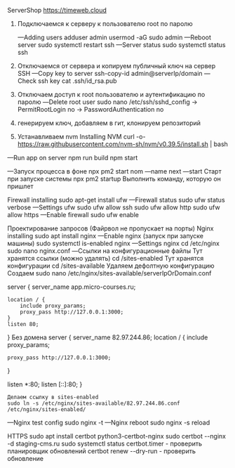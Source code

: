 ServerShop
https://timeweb.cloud
1. Подключаемся к серверу к пользователю root по паролю

    —Adding users
        adduser admin
        usermod -aG sudo admin
    —Reboot server
        sudo systemctl restart ssh
    —Server status
        sudo systemctl status ssh

2. Отключаемся от сервера и копируем публичный ключ на сервер
    SSH
    —Copy key to server
        ssh-copy-id admin@serverIp/domain
    —Check ssh key
        cat .ssh/id_rsa.pub

3. Отключаем доступ к root пользователю и аутентификацию по паролю
    —Delete root user
        sudo nano /etc/ssh/sshd_config
        -> PermitRootLogin no
        -> PasswordAuthentication no

4. генерируем ключ, добавляем в гит, клонируем репозиторий
5. Устанавливаем nvm
Installing NVM
curl -o- https://raw.githubusercontent.com/nvm-sh/nvm/v0.39.5/install.sh | bash

—Run app on server
    npm run build
    npm start

—Запуск процесса в фоне
    npx pm2 start nom —name next —start
    Старт при запуске системы
    npx pm2 startup
    Выполнить команду, которую он пришлет

Firewall installing
    sudo apt-get install ufw
—Firewall status
    sudo ufw status verbose
—Settings ufw
    sudo ufw allow ssh
    sudo ufw allow http
    sudo ufw allow https
—Enable firewall
    sudo ufw enable

Проектирование запросов
(Файрвол не пропускает на порты)
Nginx installing
    sudo apt install nginx
—Enable nginx (запуск при запуске машины)
    sudo systemctl is-enabled nginx
—Settings nginx
    cd /etc/nginx
    sudo nano nginx.conf
—Ссылки на конфигурационные файлы
    Тут хранятся ссылки (можно удалять)
    cd /sites-enabled
    Тут хранятся конфигурации
    cd /sites-available
    Удаляем дефолтную конфигурацию  Создаем
    sudo nano /etc/nginx/sites-available/serverIpOrDomain.conf
    
server { 
    server_name app.micro-courses.ru; 

    location / { 
        include proxy_params; 
        proxy_pass http://127.0.0.1:3000; 
    } 
    listen 80; 
}
Без домена
server {
  server_name 82.97.244.86;
  location / {
    include proxy_params;

    proxy_pass http://127.0.0.1:3000;
  }

  listen *:80;
  listen [::]:80;
}


    Делаем ссылку в sites-enabled
    sudo ln -s /etc/nginx/sites-available/82.97.244.86.conf /etc/nginx/sites-enabled/

—Nginx test config
    sudo nginx -t
—Nginx reboot
    sudo nginx -s reload

HTTPS
sudo apt install certbot python3-certbot-nginx
sudo certbot --nginx -d staging-cms.ru 
sudo systemctl status certbot.timer - проверить планировщик обновлений certbot renew --dry-run - проверить обновление


    


